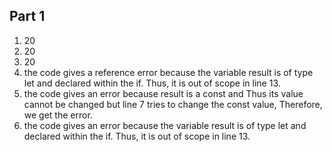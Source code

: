 ## Part 1

1. 20
2. 20
3. 20
4. the code gives a reference error because the variable result is of type let and declared within the if. Thus, it is out of scope in line 13.
5. the code gives an error because result is a const and Thus its value cannot be changed but line 7 tries to change the const value, Therefore, we get the error.
6. the code gives an error because the variable result is of type let and declared within the if. Thus, it is out of scope in line 13.

